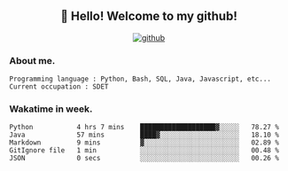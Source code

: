 <h2 align="center">👋 Hello! Welcome to my github! </h2>
<p align="center">
  <a href="https://github.com/usergwen"><img src="https://img.shields.io/badge/GitHub-24292e" alt="github"></a>
</p>

### About me.

```Plain Text
Programming language : Python, Bash, SQL, Java, Javascript, etc...
Current occupation : SDET
```
### Wakatime in week.

<!--START_SECTION:waka-->

```text
Python           4 hrs 7 mins    ███████████████████▓░░░░░   78.27 %
Java             57 mins         ████▓░░░░░░░░░░░░░░░░░░░░   18.10 %
Markdown         9 mins          ▓░░░░░░░░░░░░░░░░░░░░░░░░   02.89 %
GitIgnore file   1 min           ░░░░░░░░░░░░░░░░░░░░░░░░░   00.48 %
JSON             0 secs          ░░░░░░░░░░░░░░░░░░░░░░░░░   00.26 %
```

<!--END_SECTION:waka-->
